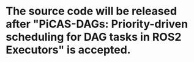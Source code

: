 # The source code will be released after "PiCAS-DAGs: Priority-driven scheduling for DAG tasks in ROS2 Executors" is accepted.
